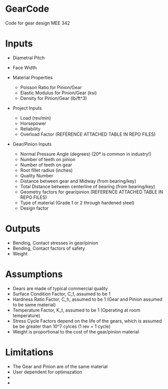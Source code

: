 # GearCode
Code for gear design MEE 342

# Inputs
- Diametral Pitch
- Face Width

- Material Properties
  - Poisson Ratio for Pinion/Gear
  - Elastic Modulus for Pinion/Gear (ksi)
  - Density for Pinion/Gear (lb/ft^3)

- Project Inputs
  - Load (rev/min)
  - Horsepower
  - Reliability
  - Overload Factor (REFERENCE ATTACHED TABLE IN REPO FILES)

- Gear/Pinion Inputs
  - Normal Pressure Angle (degrees) (20º is common in industry!)
  - Number of teeth on pinion
  - Number of teeth on gear 
  - Root fillet radius (inches)
  - Quality Number
  - Distance between gear and Midway (from bearing/key)
  - Total Distance between centerline of bearing (from bearing/key)
  - Geometry factors for gear/pinion (REFERENCE ATTACHED TABLE IN REPO FILES)
  - Type of material (Grade 1 or 2 through hardened steel)
  - Design factor

# Outputs
- Bending, Contact stresses in gear/pinion
- Bending, Contact factors of safety
- Weight

# Assumptions
- Gears are made of typical commercial quality
- Surface Condition Factor, C_f, assumed to be 1 
- Hardness Ratio Factor, C_h, assumed to be 1 (Gear and Pinion assumed to be same material)
- Temperature Factor, K_t, assumed to be 1 (Operating at room temperature)
- Stress Cycle Factors depend on the life of the gears, which is assumed be be greater than 10^7 cylces (1 rev = 1 cycle)
- Weight is proportional to the cost of the gear/pinion material

# Limitations
- The Gear and Pinion are of the same material
- User dependent for optimazation
- 
- 
